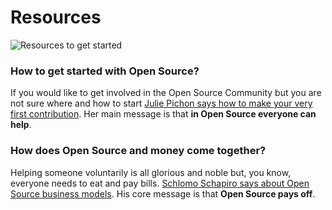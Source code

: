 # Resources

![Resources to get started](http://i.imgur.com/agR5gPJ.png?1)

### How to get started with Open Source?
If you would like to get involved in the Open Source Community but you are not sure where and how to start [Julie Pichon says how to make your very first contribution](https://ep2014.europython.eu/en/schedule/sessions/33/). Her main message is that **in Open Source everyone can help**.

### How does Open Source and money come together?
Helping someone voluntarily is all glorious and noble but, you know, everyone needs to eat and pay bills. [Schlomo Schapiro says about Open Source business models](https://www.youtube.com/watch?v=1vC4uxn_Tw8). His core message is that **Open Source pays off**.
